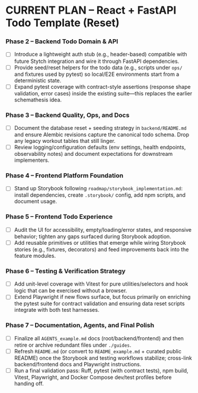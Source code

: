 # CURRENT PLAN – React + FastAPI Todo Template (Reset)

### Phase 2 – Backend Todo Domain & API
- [ ] Introduce a lightweight auth stub (e.g., header-based) compatible with future Stytch
      integration and wire it through FastAPI dependencies.
- [ ] Provide seed/reset helpers for the todo data (e.g., scripts under `ops/` and fixtures used by
      pytest) so local/E2E environments start from a deterministic state.
- [ ] Expand pytest coverage with contract-style assertions (response shape validation, error cases)
      inside the existing suite—this replaces the earlier schemathesis idea.

### Phase 3 – Backend Quality, Ops, and Docs
- [ ] Document the database reset + seeding strategy in `backend/README.md`
      and ensure Alembic revisions capture the canonical todo schema. Drop any legacy workout tables
      that still linger.
- [ ] Review logging/configuration defaults (env settings, health endpoints, observability notes) and
      document expectations for downstream implementers.

### Phase 4 – Frontend Platform Foundation
- [ ] Stand up Storybook following `roadmap/storybook_implementation.md`: install dependencies,
      create `.storybook/` config, add npm scripts, and document usage.

### Phase 5 – Frontend Todo Experience
- [ ] Audit the UI for accessibility, empty/loading/error states, and responsive behavior; tighten any
      gaps surfaced during Storybook adoption.
- [ ] Add reusable primitives or utilities that emerge while wiring Storybook stories (e.g., fixtures,
      decorators) and feed improvements back into the feature modules.

### Phase 6 – Testing & Verification Strategy
- [ ] Add unit-level coverage with Vitest for pure utilities/selectors and hook logic that can be
      exercised without a browser.
- [ ] Extend Playwright if new flows surface, but focus primarily on enriching the pytest suite for
      contract validation and ensuring data reset scripts integrate with both test harnesses.

### Phase 7 – Documentation, Agents, and Final Polish
- [ ] Finalize all `AGENTS_example.md` docs (root/backend/frontend) and then retire or archive
      redundant files under `./guides`.
- [ ] Refresh `README.md` (or convert to `README_example.md` + curated public README) once the Storybook
      and testing workflows stabilize; cross-link backend/frontend docs and Playwright instructions.
- [ ] Run a final validation pass: Ruff, pytest (with contract tests), npm build, Vitest, Playwright,
      and Docker Compose dev/test profiles before handing off.
